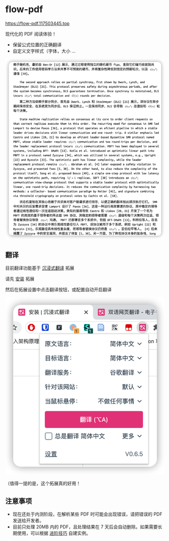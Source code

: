 # flow-pdf

<https://flow-pdf.117503445.top>

现代化的 PDF 阅读体验！

- 保留公式位置的正确翻译
- 自定义文字样式（字体，大小 ...

![demo](./docs/demo.png)

## 翻译

目前翻译功能基于 [沉浸式翻译](https://immersive-translate.owenyoung.com) 拓展

请先 [安装](https://immersivetranslate.com/docs/installation) 拓展

然后在拓展设置中点击翻译按钮，或配置自动开启翻译

![entry](./docs/entry.png)

（值得一提的是，这个拓展真的好用！

## 注意事项

- 现在还处于内测阶段，在解析某些 PDF 时可能会出现错误，请把错误的 PDF 发送给开发者。
- 目前只处理 20MB 内的 PDF，且处理结果在 7 天后会自动删除。如果需要长期使用，可以根据 [进阶技巧](./docs/advance.zh_CN.md) 自建实例。
